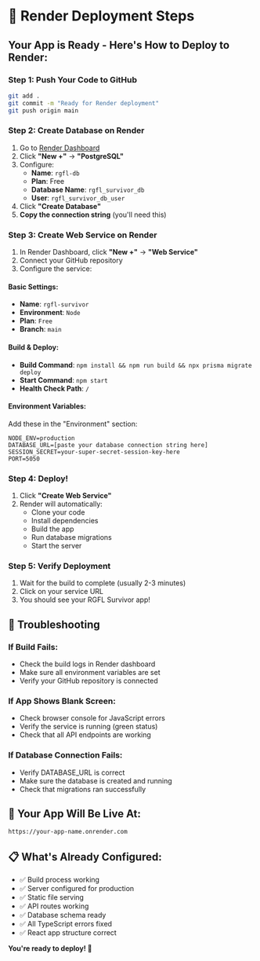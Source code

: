 # 🚀 Render Deployment Steps

## Your App is Ready - Here's How to Deploy to Render:

### Step 1: Push Your Code to GitHub
```bash
git add .
git commit -m "Ready for Render deployment"
git push origin main
```

### Step 2: Create Database on Render
1. Go to [Render Dashboard](https://dashboard.render.com)
2. Click **"New +"** → **"PostgreSQL"**
3. Configure:
   - **Name**: `rgfl-db`
   - **Plan**: Free
   - **Database Name**: `rgfl_survivor_db`
   - **User**: `rgfl_survivor_db_user`
4. Click **"Create Database"**
5. **Copy the connection string** (you'll need this)

### Step 3: Create Web Service on Render
1. In Render Dashboard, click **"New +"** → **"Web Service"**
2. Connect your GitHub repository
3. Configure the service:

#### **Basic Settings:**
- **Name**: `rgfl-survivor`
- **Environment**: `Node`
- **Plan**: `Free`
- **Branch**: `main`

#### **Build & Deploy:**
- **Build Command**: `npm install && npm run build && npx prisma migrate deploy`
- **Start Command**: `npm start`
- **Health Check Path**: `/`

#### **Environment Variables:**
Add these in the "Environment" section:
```
NODE_ENV=production
DATABASE_URL=[paste your database connection string here]
SESSION_SECRET=your-super-secret-session-key-here
PORT=5050
```

### Step 4: Deploy!
1. Click **"Create Web Service"**
2. Render will automatically:
   - Clone your code
   - Install dependencies
   - Build the app
   - Run database migrations
   - Start the server

### Step 5: Verify Deployment
1. Wait for the build to complete (usually 2-3 minutes)
2. Click on your service URL
3. You should see your RGFL Survivor app!

## 🔧 Troubleshooting

### If Build Fails:
- Check the build logs in Render dashboard
- Make sure all environment variables are set
- Verify your GitHub repository is connected

### If App Shows Blank Screen:
- Check browser console for JavaScript errors
- Verify the service is running (green status)
- Check that all API endpoints are working

### If Database Connection Fails:
- Verify DATABASE_URL is correct
- Make sure the database is created and running
- Check that migrations ran successfully

## 🎯 Your App Will Be Live At:
`https://your-app-name.onrender.com`

## 📋 What's Already Configured:
- ✅ Build process working
- ✅ Server configured for production
- ✅ Static file serving
- ✅ API routes working
- ✅ Database schema ready
- ✅ All TypeScript errors fixed
- ✅ React app structure correct

**You're ready to deploy! 🚀**
